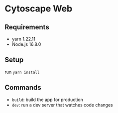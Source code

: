 # Cytoscape Web

## Requirements

- yarn 1.22.11
- Node.js 16.8.0

## Setup

run `yarn install`

## Commands

- `build`: build the app for production
- `dev`: run a dev server that watches code changes
